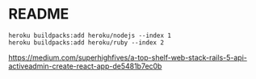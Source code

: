 # README

```
heroku buildpacks:add heroku/nodejs --index 1
heroku buildpacks:add heroku/ruby --index 2
```

https://medium.com/superhighfives/a-top-shelf-web-stack-rails-5-api-activeadmin-create-react-app-de5481b7ec0b
